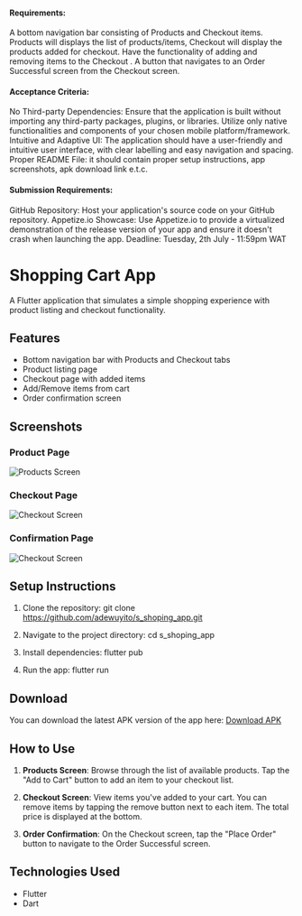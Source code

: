 
#### Requirements:
A bottom navigation bar consisting of Products and Checkout items.
Products will displays the list of products/items, Checkout will display the products added for checkout.
Have the functionality of adding and removing items to the Checkout .
A button that navigates to an Order Successful screen from the Checkout screen.

#### Acceptance Criteria:
No Third-party Dependencies: Ensure that the application is built without importing any third-party packages, plugins, or libraries. Utilize only native functionalities and components of your chosen mobile platform/framework.
Intuitive and Adaptive UI: The application should have a user-friendly and intuitive user interface, with clear labelling and easy navigation and spacing.
Proper README File: it should contain proper setup instructions, app screenshots, apk download link e.t.c.

#### Submission Requirements:
GitHub Repository: Host your application's source code on your GitHub repository.
Appetize.io Showcase: Use Appetize.io to provide a virtualized demonstration of the release version of your app and ensure it doesn't crash when launching the app.
Deadline: Tuesday, 2th July - 11:59pm WAT








# Shopping Cart App

A Flutter application that simulates a simple shopping experience with product listing and checkout functionality.

## Features

- Bottom navigation bar with Products and Checkout tabs
- Product listing page
- Checkout page with added items
- Add/Remove items from cart
- Order confirmation screen

## Screenshots

### Product Page
![Products Screen](assets/product_page.png)

### Checkout Page
![Checkout Screen](assets/checkout_page.png)

### Confirmation Page
![Checkout Screen](assets/confirmation_page.png)


## Setup Instructions

1. Clone the repository:
git clone https://github.com/adewuyito/s_shoping_app.git

2. Navigate to the project directory:
cd s_shoping_app

3. Install dependencies:
flutter pub

4. Run the app:
flutter run

## Download

You can download the latest APK version of the app here: [Download APK](release/app-release.apk)

## How to Use

1. **Products Screen**: Browse through the list of available products. Tap the "Add to Cart" button to add an item to your checkout list.

2. **Checkout Screen**: View items you've added to your cart. You can remove items by tapping the remove button next to each item. The total price is displayed at the bottom.

3. **Order Confirmation**: On the Checkout screen, tap the "Place Order" button to navigate to the Order Successful screen.

## Technologies Used

- Flutter
- Dart